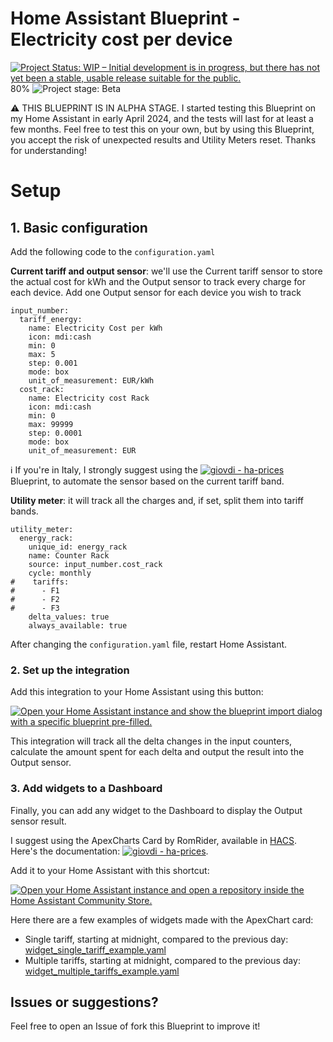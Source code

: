 # Home Assistant Blueprint - Electricity cost per device

[![Project Status: WIP – Initial development is in progress, but there has not yet been a stable, usable release suitable for the public.](https://www.repostatus.org/badges/latest/wip.svg)](https://www.repostatus.org/#wip) 80%
![Project stage: Beta](https://img.shields.io/badge/project%20stage-alpha-red.svg)

⚠️ THIS BLUEPRINT IS IN ALPHA STAGE. I started testing this Blueprint on my Home Assistant in early April 2024, and the tests will last for at least a few months. Feel free to test this on your own, but by using this Blueprint, you accept the risk of unexpected results and Utility Meters reset. Thanks for understanding!

# Setup

## 1. Basic configuration

Add the following code to the `configuration.yaml`

**Current tariff and output sensor**: we'll use the Current tariff sensor to store the actual cost for kWh and the Output sensor to track every charge for each device. Add one Output sensor for each device you wish to track
```
input_number:
  tariff_energy:
    name: Electricity Cost per kWh
    icon: mdi:cash
    min: 0
    max: 5
    step: 0.001
    mode: box
    unit_of_measurement: EUR/kWh
  cost_rack:
    name: Electricity cost Rack
    icon: mdi:cash
    min: 0
    max: 99999
    step: 0.0001
    mode: box
    unit_of_measurement: EUR
```

ℹ️ If you're in Italy, I strongly suggest using the [![giovdi - ha-prices](https://img.shields.io/static/v1?label=giovdi&message=ha-prices&color=blue&logo=github)](https://github.com/giovdi/ha-electricity-cost) Blueprint, to automate the sensor based on the current tariff band.

**Utility meter**: it will track all the charges and, if set, split them into tariff bands.
```
utility_meter:
  energy_rack:
    unique_id: energy_rack
    name: Counter Rack
    source: input_number.cost_rack
    cycle: monthly
#    tariffs:
#      - F1
#      - F2
#      - F3
    delta_values: true
    always_available: true
```

After changing the `configuration.yaml` file, restart Home Assistant.


### 2. Set up the integration

Add this integration to your Home Assistant using this button:

[![Open your Home Assistant instance and show the blueprint import dialog with a specific blueprint pre-filled.](https://my.home-assistant.io/badges/blueprint_import.svg)](https://my.home-assistant.io/redirect/blueprint_import/?blueprint_url=https%3A%2F%2Fgithub.com%2Fgiovdi%2Fha-electricity-cost%2Fedit%2Fmain%2Fhome_electricity_cost.yaml)

This integration will track all the delta changes in the input counters, calculate the amount spent for each delta and output the result into the Output sensor.

### 3. Add widgets to a Dashboard

Finally, you can add any widget to the Dashboard to display the Output sensor result.

I suggest using the ApexCharts Card by RomRider, available in [HACS](https://hacs.xyz/). Here's the documentation: [![giovdi - ha-prices](https://img.shields.io/static/v1?label=RomRider&message=apexcharts-card&color=blue&logo=github)](https://github.com/RomRider/apexcharts-card).

Add it to your Home Assistant with this shortcut:

[![Open your Home Assistant instance and open a repository inside the Home Assistant Community Store.](https://my.home-assistant.io/badges/hacs_repository.svg)](https://my.home-assistant.io/redirect/hacs_repository/?owner=RomRider&repository=apexcharts-card&category=plugin)

Here there are a few examples of widgets made with the ApexChart card:

- Single tariff, starting at midnight, compared to the previous day: [widget_single_tariff_example.yaml](widget_single_tariff_example.yaml)
- Multiple tariffs, starting at midnight, compared to the previous day: [widget_multiple_tariffs_example.yaml](widget_multiple_tariffs_example.yaml)

## Issues or suggestions?

Feel free to open an Issue of fork this Blueprint to improve it!
